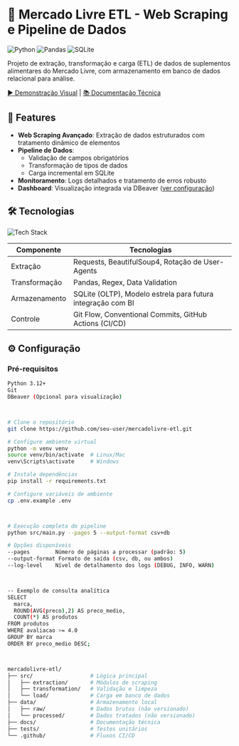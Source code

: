 # 🚀 Mercado Livre ETL - Web Scraping e Pipeline de Dados

![Python](https://img.shields.io/badge/Python-3.12+-blue?logo=python)
![Pandas](https://img.shields.io/badge/Pandas-2.2+-orange?logo=pandas)
![SQLite](https://img.shields.io/badge/SQLite-3.45+-green?logo=sqlite)

Projeto de extração, transformação e carga (ETL) de dados de suplementos alimentares do Mercado Livre, com armazenamento em banco de dados relacional para análise.

[▶️ Demonstração Visual]() | [📚 Documentação Técnica](#estrutura-do-projeto)

## 🌟 Features
- **Web Scraping Avançado**: Extração de dados estruturados com tratamento dinâmico de elementos
- **Pipeline de Dados**: 
  - Validação de campos obrigatórios
  - Transformação de tipos de dados
  - Carga incremental em SQLite
- **Monitoramento**: Logs detalhados e tratamento de erros robusto
- **Dashboard**: Visualização integrada via DBeaver ([ver configuração](#-banco-de-dados))

## 🛠️ Tecnologias
![Tech Stack](https://skillicons.dev/icons?i=python,sqlite,git,github,pandas,vscode)

| Componente       | Tecnologias                                                                 |
|------------------|-----------------------------------------------------------------------------|
| Extração         | Requests, BeautifulSoup4, Rotação de User-Agents                           |
| Transformação    | Pandas, Regex, Data Validation                                             |
| Armazenamento    | SQLite (OLTP), Modelo estrela para futura integração com BI                 |
| Controle         | Git Flow, Conventional Commits, GitHub Actions (CI/CD)                     |

## ⚙️ Configuração

### Pré-requisitos
```bash
Python 3.12+
Git
DBeaver (Opcional para visualização)



# Clone o repositório
git clone https://github.com/seu-user/mercadolivre-etl.git

# Configure ambiente virtual
python -m venv venv
source venv/bin/activate  # Linux/Mac
venv\Scripts\activate     # Windows

# Instale dependências
pip install -r requirements.txt

# Configure variáveis de ambiente
cp .env.example .env



# Execução completa do pipeline
python src/main.py --pages 5 --output-format csv+db

# Opções disponíveis
--pages        Número de páginas a processar (padrão: 5)
--output-format Formato de saída (csv, db, ou ambos)
--log-level    Nível de detalhamento dos logs (DEBUG, INFO, WARN)



-- Exemplo de consulta analítica
SELECT 
  marca,
  ROUND(AVG(preco),2) AS preco_medio,
  COUNT(*) AS produtos
FROM produtos
WHERE avaliacao >= 4.0
GROUP BY marca
ORDER BY preco_medio DESC;



mercadolivre-etl/
├── src/                  # Lógica principal
│   ├── extraction/       # Módulos de scraping
│   ├── transformation/   # Validação e limpeza
│   └── load/             # Carga em banco de dados
├── data/                 # Armazenamento local
│   ├── raw/              # Dados brutos (não versionado)
│   └── processed/        # Dados tratados (não versionado)
├── docs/                 # Documentação técnica
├── tests/                # Testes unitários
└── .github/              # Fluxos CI/CD
